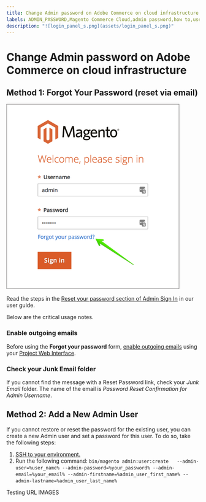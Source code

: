 ```yaml
---
title: Change Admin password on Adobe Commerce on cloud infrastructure
labels: ADMIN_PASSWORD,Magento Commerce Cloud,admin password,how to,user,Adobe Commerce,cloud infrastructure
description: "![login_panel_s.png](assets/login_panel_s.png)"
---
```


# Change Admin password on Adobe Commerce on cloud infrastructure

## Method 1: Forgot Your Password (reset via email)

![login_panel_s.png](assets/login_panel_s.png)

Read the steps in the [Reset your password section of Admin Sign In](https://docs.magento.com/m2/ee/user_guide/stores/admin-signin.html#reset-your-password) in our user guide.

Below are the critical usage notes.

### Enable outgoing emails

Before using the **Forgot your password** form, [enable outgoing emails](http://devdocs.magento.com/guides/v2.2/cloud/project/project-webint-basic.html#email) using your [Project Web Interface](http://devdocs.magento.com/guides/v2.2/cloud/project/project-webint-basic.html).

### Check your Junk Email folder

If you cannot find the message with a Reset Password link, check your *Junk Email* folder. The name of the email is *Password Reset Confirmation for Admin Username*.

## Method 2: Add a New Admin User

If you cannot restore or reset the password for the existing user, you can create a new Admin user and set a password for this user. To do so, take the following steps:

1. [SSH to your environment.](https://devdocs.magento.com/guides/v2.2/cloud/env/environments-ssh.html#ssh)
1. Run the following command: `bin/magento admin:user:create   --admin-user=%user_name% --admin-password=%your_password% --admin-email=%your_email% --admin-firstname=%admin_user_first_name% --admin-lastname=%admin_user_last_name%`

Testing URL IMAGES